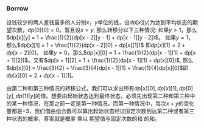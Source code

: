 ### Borrow

设钱较少的两人差钱最多的人分别$x，y$单位的钱，设$dp[x][y]$为达到平均状态的期望次数，$dp[0][0] = 0$。暂且设$x > y$, 那么转移分以下三种情况: 
	如果$y > 1$，那么$dp[x][y] = 1 + \frac{1}{2}(dp[x - 2][y - 1] + dp[x - 1][y - 2])$。
	如果$y = 1$，那么$dp[x][1] = 1 + \frac{1}{2}(dp[x - 2][0] + dp[x][1])$ 即$dp[x][1] = 2 + dp[x - 2][0]$。
	如果$y = 0$，那么$dp[x][0] = 1 + \frac{1}{2}(dp[x - 1][1] + dp[x + 1][2])$。又有$dp[x + 1][2] = 1 + \frac{1}{2}(dp[x - 1][1] + dp[x][0])$, 那么$dp[x][0] = \frac{3}{2} + \frac{3}{4}dp[x - 1][1] + \frac{1}{4}dp[x][0]$即$dp[x][0] = 2 + dp[x - 1][1]$。

由第二种和第三种情况的转移公式，我们可以求出所有$dp[x][0], dp[x][1], dp[0][y], dp[1][y]$的值。想要由起始状态达到最终状态，必须先出现第二种和第三种中的某一种情况，在那之前一定是第一种情况。而第一种情况中，每次$x+y$的变化量都是$-3$，我们借由组合数可以算出起始状态经过固定次数到达第二种或者第三种状态的概率，答案就是概率 乘以 期望值与固定次数的和 的和。


